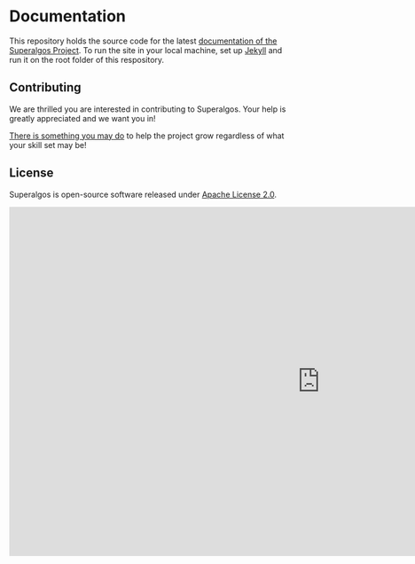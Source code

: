 
# Documentation

This repository holds the source code for the latest [documentation of the Superalgos Project](https://docs.superalgos.org). 
To run the site in your local machine, set up [Jekyll](https://jekyllrb.com/) and run it on the root folder of this respository.

## Contributing

We are thrilled you are interested in contributing to Superalgos. Your help is greatly appreciated and we want you in! 

[There is something you may do](https://docs.superalgos.org/contributing-to-superalgos.html) to help the project grow regardless of what your skill set may be!

## License

Superalgos is open-source software released under [Apache License 2.0](LICENSE).

<iframe width="1120" height="630" src="https://www.youtube.com/embed/FbYxPSQ9Huw?rel=0&amp;autoplay=1&mute=1" frameborder="0" allow="accelerometer; autoplay; encrypted-media; gyroscope; picture-in-picture" allowfullscreen></iframe>

